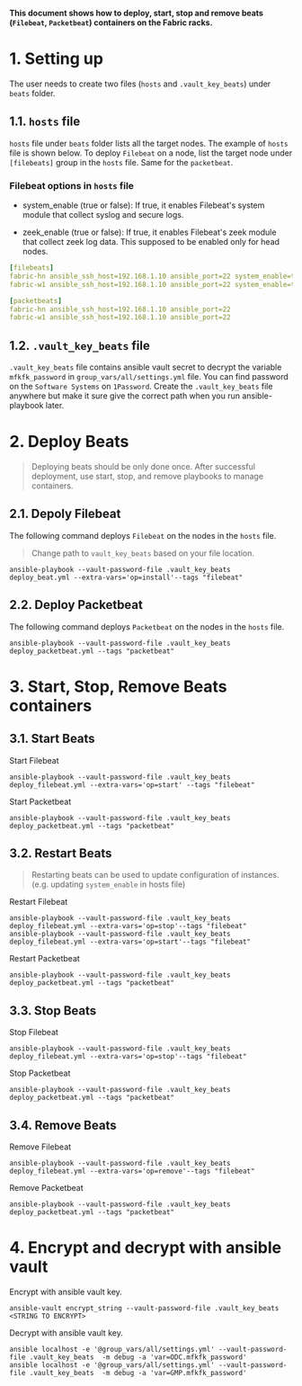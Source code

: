 **This document shows how to deploy, start, stop and remove beats (`Filebeat`, `Packetbeat`) containers on the Fabric racks.**

# 1. Setting up

The user needs to create two files (`hosts` and `.vault_key_beats`) under `beats` folder.

## 1.1. `hosts` file

`hosts` file under `beats` folder lists all the target nodes. The example of `hosts` file is shown below. To deploy `Filebeat` on a node, list the target node under `[filebeats]` group in the `hosts` file. Same for the `packetbeat`.

### Filebeat options in `hosts` file

- system_enable (true or false): If true, it enables Filebeat's system module that collect syslog and secure logs.

- zeek_enable (true or false): If true, it enables Filebeat's zeek module that collect zeek log data. This supposed to be enabled only for head nodes.

```yml
[filebeats]
fabric-hn ansible_ssh_host=192.168.1.10 ansible_port=22 system_enable=true zeek_enable=true
fabric-w1 ansible_ssh_host=192.168.1.10 ansible_port=22 system_enable=true zeek_enable=true

[packetbeats]
fabric-hn ansible_ssh_host=192.168.1.10 ansible_port=22
fabric-w1 ansible_ssh_host=192.168.1.10 ansible_port=22
```

## 1.2. `.vault_key_beats` file

`.vault_key_beats` file contains ansible vault secret to decrypt the variable `mfkfk_password` in `group_vars/all/settings.yml` file. You can find password on the `Software Systems` on `1Password`. Create the `.vault_key_beats` file anywhere but make it sure give the correct path when you run ansible-playbook later.

# 2. Deploy Beats

> Deploying beats should be only done once. After successful deployment, use start, stop, and remove playbooks to manage containers.

## 2.1. Depoly Filebeat

The following command deploys `Filebeat` on the nodes in the `hosts` file.

> Change path to `vault_key_beats` based on your file location.

```shell
ansible-playbook --vault-password-file .vault_key_beats deploy_beat.yml --extra-vars='op=install'--tags "filebeat"
```

## 2.2. Deploy Packetbeat

The following command deploys `Packetbeat` on the nodes in the `hosts` file.

```shell
ansible-playbook --vault-password-file .vault_key_beats deploy_packetbeat.yml --tags "packetbeat"
```

# 3. Start, Stop, Remove Beats containers

## 3.1. Start Beats

Start Filebeat

```shell
ansible-playbook --vault-password-file .vault_key_beats deploy_filebeat.yml --extra-vars='op=start' --tags "filebeat"
```

Start Packetbeat

```shell
ansible-playbook --vault-password-file .vault_key_beats deploy_packetbeat.yml --tags "packetbeat"
```

## 3.2. Restart Beats

> Restarting beats can be used to update configuration of instances. (e.g. updating `system_enable` in hosts file)

Restart Filebeat

```shell
ansible-playbook --vault-password-file .vault_key_beats deploy_filebeat.yml --extra-vars='op=stop'--tags "filebeat"
ansible-playbook --vault-password-file .vault_key_beats deploy_filebeat.yml --extra-vars='op=start'--tags "filebeat"
```

Restart Packetbeat

```shell
ansible-playbook --vault-password-file .vault_key_beats deploy_packetbeat.yml --tags "packetbeat"
```

## 3.3. Stop Beats

Stop Filebeat

```shell
ansible-playbook --vault-password-file .vault_key_beats deploy_filebeat.yml --extra-vars='op=stop'--tags "filebeat"
```

Stop Packetbeat

```shell
ansible-playbook --vault-password-file .vault_key_beats deploy_packetbeat.yml --tags "packetbeat"
```

## 3.4. Remove Beats

Remove Filebeat

```shell
ansible-playbook --vault-password-file .vault_key_beats deploy_filebeat.yml --extra-vars='op=remove'--tags "filebeat"
```

Remove Packetbeat

```shell
ansible-playbook --vault-password-file .vault_key_beats deploy_packetbeat.yml --tags "packetbeat"
```

# 4. Encrypt and decrypt with ansible vault

Encrypt with ansible vault key.

```shell
ansible-vault encrypt_string --vault-password-file .vault_key_beats <STRING TO ENCRYPT>
```

Decrypt with ansible vault key.

```shell
ansible localhost -e '@group_vars/all/settings.yml' --vault-password-file .vault_key_beats  -m debug -a 'var=ODC.mfkfk_password'
ansible localhost -e '@group_vars/all/settings.yml' --vault-password-file .vault_key_beats  -m debug -a 'var=GMP.mfkfk_password'
```

